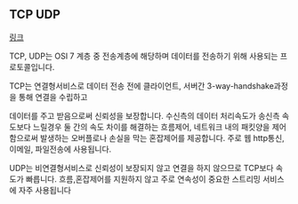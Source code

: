 ## TCP UDP

[링크](https://github.com/Kraken-Addicts/HTTP-The-Definitive-Guide/issues/12)

TCP, UDP는 OSI 7 계층 중 전송계층에 해당하며 데이터를 전송하기 위해 사용되는 프로토콜입니다.

TCP는 연결형서비스로 데이터 전송 전에 클라이언트, 서버간 3-way-handshake과정을 통해 연결을 수립하고

데이터를 주고 받음으로써 신뢰성을 보장합니다. 수신측의 데이터 처리속도가 송신측 속도보다 느릴경우 둘 간의 속도 차이를 해결하는 흐름제어, 네트워크 내의 패킷양을 제어함으로써 발생하는 오버플로나 손실을 막는 혼잡제어를 제공합니다. 주로 웹 http통신, 이메일, 파일전송에 사용됩니다.

UDP는 비연결형서비스로 신뢰성이 보장되지 않고 연결을 하지 않으므로 TCP보다 속도가 빠릅니다. 흐름,혼잡제어를 지원하지 않고
주로 연속성이 중요한 스트리밍 서비스에 자주 사용됩니다